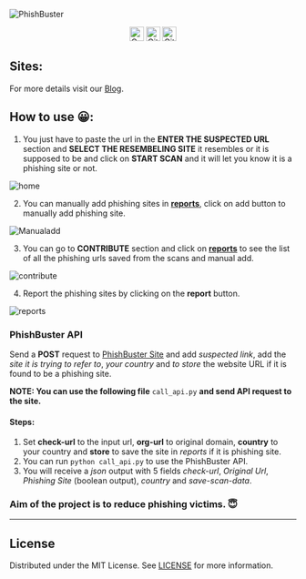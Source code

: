 ![PhishBuster](https://user-images.githubusercontent.com/62838631/125227704-042d3780-e2f1-11eb-8f09-90ecd521f617.png)
<div align='center'>
<a href="https://www.codefactor.io/repository/github/nayanm9/phishbuster"><img src="https://www.codefactor.io/repository/github/nayanm9/phishbuster/badge" alt="CodeFactor" height="25"/></a>
<img src="https://img.shields.io/github/languages/code-size/VFXGamer/PhishBuster?style=for-the-badge" alt="GitHub code size in bytes" height="25"/></a>
<img src="https://img.shields.io/github/contributors/VFXGamer/PhishBuster?style=for-the-badge" alt="GitHub contributors" height="25"/></a>
<!--
<a href="https://deepsource.io/gh/VFXGamer/PhishBuster/?ref=repository-badge"><img src="https://deepsource.io/gh/VFXGamer/PhishBuster.svg/?label=active+issues&show_trend=true" alt="DeepSource" height="25"/></a>
-->
</div>

## Sites:
For more details visit our [Blog](http://blog.cybervfx.tech/2021/06/phishbuster.html).<br>


## How to use 😀:

1. You just have to paste the url in the **ENTER THE SUSPECTED URL** section and **SELECT THE RESEMBELING SITE** it resembles or it is supposed to be and click on **START SCAN** and it will let you know it is a phishing site or not.

![home](https://user-images.githubusercontent.com/62838631/135703689-ff5cc34a-da02-42b7-8962-bce8abd1db49.jpg)

2. You can manually add phishing sites in [**reports**], click on add button to manually add phishing site.

![Manualadd](https://user-images.githubusercontent.com/62838631/135703691-d20235cc-cf45-4c92-bd1b-03fcf70d39ff.jpg)

3. You can go to **CONTRIBUTE** section and click on [**reports**] to see the list of all the phishing urls saved from the scans and manual add.

![contribute](https://user-images.githubusercontent.com/62838631/120368102-4b59fd00-c32f-11eb-978f-8dbffde01b61.png)

4. Report the phishing sites by clicking on the **report** button.

![reports](https://user-images.githubusercontent.com/62838631/135703692-0698eaa8-4903-4946-87c4-870e3b960f0f.jpg)

### PhishBuster API
Send a **POST** request to [PhishBuster Site](https://phishbuster-web.herokuapp.com/api/) and add *suspected link*, add the *site it is trying to refer to*, *your country* and *to store* the website URL if it is found to be a phishing site.<br>

**NOTE: You can use the following file** `call_api.py` **and send API request to the site.**

#### Steps:
1. Set **check-url** to the input url, **org-url** to original domain, **country** to your country and **store** to save the site in *reports* if it is phishing site.
2. You can run `python call_api.py` to use the PhishBuster API.
3. You will receive a *json* output with 5 fields *check-url*, *Original Url*, *Phishing Site* (boolean output), *country* and *save-scan-data*.

### Aim of the project is to reduce phishing victims. 😇
---
## License

Distributed under the MIT License. See [LICENSE](/LICENSE) for more information.

[**reports**]: https://phishbuster-web.herokuapp.com/reports
